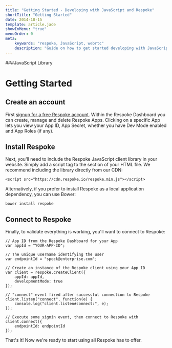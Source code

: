 ```yaml
---
title: "Getting Started - Developing with JavaScript and Respoke"
shortTitle: "Getting Started"
date: 2014-10-15
template: article.jade
showInMenu: "true"
menuOrder: 0
meta:
    keywords: "respoke, JavaScript, webrtc"
    description: "Guide on how to get started developing with JavaScript and Respoke."
---
```


###JavaScript Library
# Getting Started

## Create an account

First [signup for a free Respoke account](https://portal.respoke.io/#/signup). Within the Respoke Dashboard you can create, manage and delete Respoke Apps. Clicking on a specific App lets you view your App ID, App Secret, whether you have Dev Mode enabled and App Roles (if any).

## Install Respoke

Next, you'll need to include the Respoke JavaScript client library in your website. Simply add a script tag to the <head> section of your HTML file. We recommend including the library directly from our CDN: 
  
    <script src="https://cdn.respoke.io/respoke.min.js"></script>

Alternatively, if you prefer to install Respoke as a local application dependency, you can use Bower:

    bower install respoke
    
## Connect to Respoke

Finally, to validate everything is working, you'll want to connect to Respoke:

    // App ID from the Respoke Dashboard for your App
    var appId = "YOUR-APP-ID";
    
    // The unique username identifying the user
    var endpointId = "spock@enterprise.com";
    
    // Create an instance of the Respoke client using your App ID
    var client = respoke.createClient({
        appId: appId,
        developmentMode: true
    });
    
    // "connect" event fired after successful connection to Respoke
    client.listen("connect", function(e) {
        console.log("client.listen#connect:", e);
    });
    
    // Execute some signin event, then connect to Respoke with
    client.connect({
        endpointId: endpointId
    });

That's it! Now we're ready to start using all Respoke has to offer.
    

